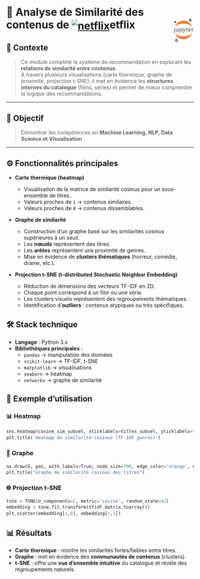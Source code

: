 # 🔎 Analyse de Similarité des contenus de <a href="#"><img align="center" src="https://upload.wikimedia.org/wikipedia/commons/0/0c/Netflix_2015_N_logo.svg?uselang=fr" alt="netflix" height="36px"></a>etflix<a href="../"><img align="right" src="https://github.com/MiKL5/Python/blob/master/assets/logo/Jupyter.svg" alt="Jupyter" height="64px"></a>
## 📌 Contexte
>Ce module complète le système de recommandation en explorant les **relations de similarité entre contenus**.  
À travers plusieurs visualisations (carte thermique, graphe de proximité, projection t-SNE), il met en évidence les **structures internes du catalogue** (films, séries) et permet de mieux comprendre la logique des recommandations.
---
## **🎯 Objectif**
> Démontrer les compétences en **Machine Learning, NLP, Data Science et Visualisation**
---
## ⚙️ Fonctionnalités principales
- **Carte thermique (heatmap)**  
  - Visualisation de la matrice de similarité cosinus pour un sous-ensemble de titres.  
  - Valeurs proches de `1` → contenus similaires.  
  - Valeurs proches de `0` → contenus dissemblables.  

- **Graphe de similarité**  
  - Construction d’un graphe basé sur les similarités cosinus supérieures à un seuil.  
  - Les **nœuds** représentent des titres.  
  - Les **arêtes** représentent une proximité de genres.  
  - Mise en évidence de **clusters thématiques** (horreur, comédie, drame, etc.).  

- **Projection t-SNE (t-distributed Stochastic Neighbor Embedding)**  
  - Réduction de dimensions des vecteurs TF-IDF en 2D.  
  - Chaque point correspond à un film ou une série.  
  - Les clusters visuels représentent des regroupements thématiques.  
  - Identification d’**outliers** : contenus atypiques ou très spécifiques.  
## 🛠️ Stack technique
- **Langage** : Python 3.x  
- **Bibliothèques principales** :
  - `pandas` → manipulation des données  
  - `scikit-learn` → TF-IDF, t-SNE  
  - `matplotlib` → visualisations  
  - `seaborn` → heatmap  
  - `networkx` → graphe de similarité  
## 🚀 Exemple d’utilisation
### 📊 Heatmap
```python
sns.heatmap(cosine_sim_subset, xticklabels=titles_subset, yticklabels=titles_subset)
plt.title('Heatmap de similarité cosinus (TF-IDF genres)')
```
### 🔗 Graphe
```python
nx.draw(G, pos, with_labels=True, node_size=700, edge_color='orange', node_color='skyblue')
plt.title("Graphe de similarité cosinus des titres")
```
### 🌐 Projection t-SNE
```python
tsne = TSNE(n_components=2, metric='cosine', random_state=42)
embedding = tsne.fit_transform(tfidf_matrix.toarray())
plt.scatter(embedding[:,0], embedding[:,1])
```
## 📊 Résultats
- **Carte thermique** : montre les similarités fortes/faibles entre titres.  
- **Graphe** : met en évidence des **communautés de contenus** (clusters).  
- **t-SNE** : offre une **vue d’ensemble intuitive** du catalogue et révèle des regroupements naturels.  
<!-- 
---
## 🌍 Perspectives d’évolution
- Ajustement dynamique du **seuil de similarité** pour affiner le graphe.  
- Comparaison entre **genres, pays, années** pour enrichir les visualisations.  
- Intégration des résultats dans un **dashboard interactif** (Streamlit, Dash).  
- Extension à d’autres sources de données (métadonnées, notes utilisateurs).  

---
## 👤 Auteur
📌 Projet développé par **Mickael Gaillard** -->